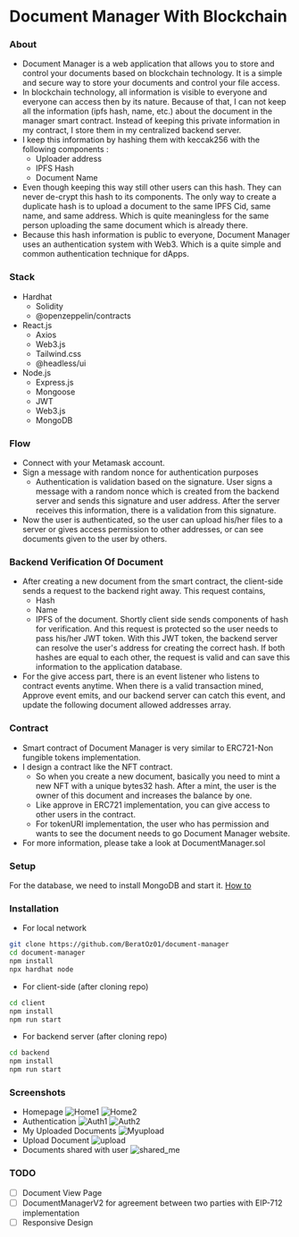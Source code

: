 # Document Manager With Blockchain
### About
* Document Manager is a web application that allows you to store and control your documents based on blockchain technology. It is a simple and secure way to store your documents and control your file access.
* In blockchain technology, all information is visible to everyone and everyone can access then by its nature. Because of that, I can not keep all the information (ipfs hash, name, etc.) about the document in the manager smart contract. Instead of keeping this private information in my contract, I store them in my centralized backend server.
* I keep this information by hashing them with keccak256 with the following components :
    * Uploader address
    * IPFS Hash
    * Document Name
* Even though keeping this way still other users can this hash. They can never de-crypt this hash to its components. The only way to create a duplicate hash is to upload a document to the same IPFS  Cid, same name, and same address. Which is quite meaningless for the same person uploading the same document which is already there. 
* Because this hash information is public to everyone, Document Manager uses an authentication system with Web3. Which is a quite simple and common authentication technique for dApps.

### Stack
* Hardhat
    * Solidity
    * @openzeppelin/contracts
* React.js
    * Axios
    * Web3.js
    * Tailwind.css
    * @headless/ui
* Node.js
    * Express.js
    * Mongoose
    * JWT
    * Web3.js
    * MongoDB

### Flow
- Connect with your Metamask account.
- Sign a message with random nonce for authentication purposes
    * Authentication is validation based on the signature. User signs a message with a random nonce which is created from the backend server and sends this signature and user address. After the server receives this information, there is a validation from this signature.
- Now the user is authenticated, so the user can upload his/her files to a server or gives access permission to other addresses, or can see documents given to the user by others.

### Backend Verification Of Document
* After creating a new document from the smart contract, the client-side sends a request to the backend right away. This request contains,
    * Hash 
    * Name 
    * IPFS 
of the document. Shortly client side sends components of hash for verification. And this request is protected so the user needs to pass his/her JWT token. With this JWT token, the backend server can resolve the user's address for creating the correct hash. If both hashes are equal to each other, the request is valid and can save this information to the application database. 
* For the give access part, there is an event listener who listens to contract events anytime. When there is a valid transaction mined, Approve event emits, and our backend server can catch this event, and update the following document allowed addresses array.

### Contract
* Smart contract of Document Manager is very similar to ERC721-Non fungible tokens implementation.
* I design a contract like the NFT contract. 
     * So when you create a new document, basically you need to mint a new NFT with a unique bytes32 hash. After a mint, the user is the owner of this document and increases the balance by one. 
	* Like approve in ERC721 implementation, you can give access to other users in the contract. 
	* For tokenURI implementation, the user who has permission and wants to see the document needs to go Document Manager website.
* For more information, please take a look at DocumentManager.sol 


### Setup
For the database, we need to install MongoDB and start it. [How to](https://www.mongodb.com/docs/manual/administration/install-community/)

### Installation
* For local network
```zsh
git clone https://github.com/BeratOz01/document-manager
cd document-manager
npm install
npx hardhat node
```
* For client-side (after cloning repo)
```zsh
cd client
npm install
npm run start
```
* For backend server (after cloning repo)
```zsh
cd backend
npm install
npm run start
```

### Screenshots
* Homepage
![Home1](https://user-images.githubusercontent.com/77115599/173256921-5c22201a-fccf-4563-aaec-e9bbd12c29ec.jpg)
![Home2](https://user-images.githubusercontent.com/77115599/173256929-a3931c66-3a2f-411e-9c15-df0372504e0d.jpg)
* Authentication
![Auth1](https://user-images.githubusercontent.com/77115599/173256991-da050959-3686-4a3a-9b2f-ea992a3cbd35.jpg)
![Auth2](https://user-images.githubusercontent.com/77115599/173257006-054ff97d-6336-431f-a470-39376ebb0a89.jpg)
* My Uploaded Documents
![Myupload](https://user-images.githubusercontent.com/77115599/173257037-8f19deef-1718-4daa-9f9d-75a6e039f529.jpg)
* Upload Document
![upload](https://user-images.githubusercontent.com/77115599/173257083-92404ad7-8726-4c18-812e-a0fa4800bf0c.jpg)
* Documents shared with user
![shared_me](https://user-images.githubusercontent.com/77115599/173257117-a7f80bc6-845c-446d-ae46-1bc7fb8d53a4.jpg)

### TODO
- [ ] Document View Page
- [ ] DocumentManagerV2 for agreement between two parties with EIP-712 implementation
- [ ] Responsive Design

